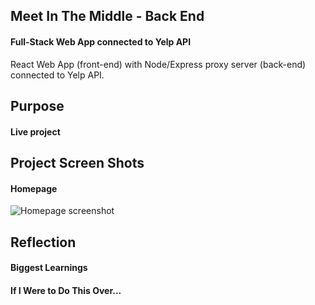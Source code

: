 ## Meet In The Middle - Back End

#### Full-Stack Web App connected to Yelp API

React Web App (front-end) with Node/Express proxy server (back-end) connected to Yelp API.

## Purpose

#### Live project


## Project Screen Shots

#### Homepage
![Homepage screenshot](./public/images/homepage.png?raw=true "Homepage")

## Reflection

#### Biggest Learnings


#### If I Were to Do This Over...
